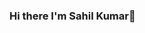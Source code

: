 ### Hi there I'm Sahil Kumar👋

<!--
**Sahil729/Sahil729** is a ✨ _special_ ✨ repository because its `README.md` (this file) appears on your GitHub profile.

Here are some ideas to get you started:

- 🔭 I’m currently working on Jio Platform Limited
- 🌱 I’m currently learning 
- 👯 I’m looking to collaborate on Azure
- 🤔 I’m looking for help with ...
- 💬 Ask me about ...
- 📫 How to reach me: ...
- 😄 Pronouns: ...
- ⚡ Fun fact: ...
-->
